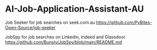 # AI-Job-Application-Assistant-AU
Job Seeker for job searches on seek.com.au
https://github.com/PyBites-Open-Source/job-seeker

JobSpy for job searches on Linkedin, Indeed and Glassdoor
https://github.com/Bunsly/JobSpy/blob/main/README.md